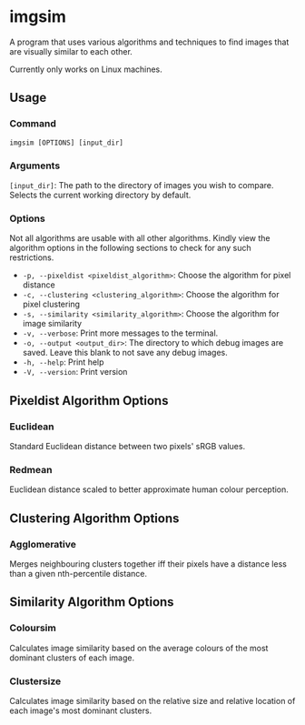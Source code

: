 # imgsim

A program that uses various algorithms and techniques to find images that are visually similar to each other.

Currently only works on Linux machines.

## Usage

### Command

`imgsim [OPTIONS] [input_dir]`

### Arguments

`[input_dir]`: The path to the directory of images you wish to compare. Selects the current working directory by default.

### Options

Not all algorithms are usable with all other algorithms. Kindly view the algorithm options in the following sections to check for any such restrictions.

- `-p, --pixeldist <pixeldist_algorithm>`: Choose the algorithm for pixel distance
- `-c, --clustering <clustering_algorithm>`: Choose the algorithm for pixel clustering
- `-s, --similarity <similarity_algorithm>`: Choose the algorithm for image similarity
- `-v, --verbose`: Print more messages to the terminal.
- `-o, --output <output_dir>`: The directory to which debug images are saved. Leave this blank to not save any debug images.
- `-h, --help`: Print help
- `-V, --version`: Print version

## Pixeldist Algorithm Options

### Euclidean

Standard Euclidean distance between two pixels' sRGB values.

### Redmean

Euclidean distance scaled to better approximate human colour perception.

## Clustering Algorithm Options

### Agglomerative

Merges neighbouring clusters together iff their pixels have a distance less than a given nth-percentile distance.

## Similarity Algorithm Options

### Coloursim

Calculates image similarity based on the average colours of the most dominant clusters of each image.

### Clustersize

Calculates image similarity based on the relative size and relative location of each image's most dominant clusters.

